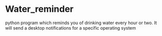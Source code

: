 # Water_reminder
python program which reminds you of drinking water every hour or two. It will send a desktop notifications for a specific operating system
